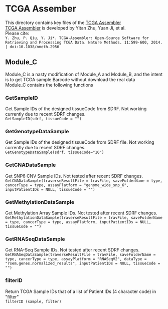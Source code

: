 # TCGA Assember
This directory contains key files of the [TCGA Assembler](http://www.compgenome.org/TCGA-Assembler/) <br>
[TCGA Assembler](http://www.compgenome.org/TCGA-Assembler/) is developed by Yitan Zhu, Yuan Ji, et al.  <br>
Please cite: <br>
`Y. Zhu, P. Qiu, Y. Ji*. TCGA-Assembler: Open-Source Software for Retrieving and Processing TCGA Data. Nature Methods. 11:599-600, 2014. | doi:10.1038/nmeth.2956`

## Module_C
Module_C is a nasty modification of Module_A and Module_B, and the intent is to get TCGA sample Barcode without download the real data <br>
Module_C contains the following functions <br>
### GetSampleID
Get Sample IDs of the designed tissueCode from SDRF.  Not working currently due to recent SDRF changes. <br>
`GetSampleID(sdrf, tissueCode = "")`

### GetGenotypeDataSample
Get Sample IDs of the designed tissueCode from SDRF file.  Not working currently due to recent SDRF changes. <br>
`GetGenotypeDataSample(sdrf, tissueCode="10") `

### GetCNADataSample
Get SNP6 CNV Sample IDs. Not tested after recent SDRF changes. <br>
`GetCNADataSample(traverseResultFile = travFile, saveFolderName = type, cancerType = type, assayPlatform = "genome_wide_snp_6", inputPatientIDs = NULL, tissueCode = "")`

### GetMethylationDataSample 
Get Methylation Array Sample IDs. Not tested after recent SDRF changes. <br>
`GetMethylationDataSample(traverseResultFile = travFile, saveFolderName = type, cancerType = type, assayPlatform, inputPatientIDs = NULL, tissueCode = "")`

### GetRNASeqDataSample
Get RNA-Seq Sample IDs. Not tested after recent SDRF changes. <br>
`GetRNASeqDataSample(traverseResultFile = travFile, saveFolderName = type, cancerType = type, assayPlatform = "RNASeqV2", dataType = "rsem.genes.normalized_results", inputPatientIDs = NULL, tissueCode = "")`

### filterID
Return TCGA Sample IDs that of a list of Patient IDs (4 character code) in "filter" <br>
`filterID (sample, filter)`


